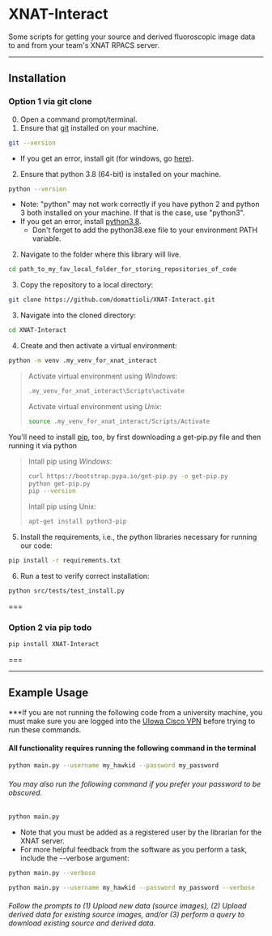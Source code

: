 # XNAT-Interact
Some scripts for getting your source and derived fluoroscopic image data to and from your team's XNAT RPACS server.


---
## Installation
### Option 1 via git clone
0. Open a command prompt/terminal.
1. Ensure that [git](https://git-scm.com/) installed on your machine.
```bash
git --version
```
- If you get an error, install git (for windows, go [here](https://gitforwindows.org/)).
  
2. Ensure that python 3.8 (64-bit) is installed on your machine.
```bash
python --version
```
  - Note: "python" may not work correctly if you have python 2 and python 3 both installed on your machine. If that is the case, use "python3".
- If you get an error, install [python3.8](https://www.python.org/downloads/release/python-380/).
    - Don't forget to add the python38.exe file to your environment PATH variable.
      
2. Navigate to the folder where this library will live.
```bash
cd path_to_my_fav_local_folder_for_storing_repositories_of_code
```

3. Copy the repository to a local directory: 
```bash
git clone https://github.com/domattioli/XNAT-Interact.git
```
3. Navigate into the cloned directory:
```bash
cd XNAT-Interact
```
4. Create and then activate a virtual environment:
```bash
python -m venv .my_venv_for_xnat_interact
```
>Activate virtual environment using _Windows_:
>```bash
>.my_venv_for_xnat_interact\Scripts\activate 
>```
>
>Activate virtual environment using _Unix_:
>```bash
>source .my_venv_for_xnat_interact/Scripts/Activate
>```

You'll need to install [pip](https://pypi.org/project/pip/), too, by first downloading a get-pip.py file and then running it via python
>Intall pip using _Windows_:
>```bash
>curl https://bootstrap.pypa.io/get-pip.py -o get-pip.py
>python get-pip.py
>pip --version
>```
>
>Intall pip using Unix:
> ```bash
>apt-get install python3-pip
> ```

5. Install the requirements, i.e., the python libraries necessary for running our code:
```bash
pip install -r requirements.txt
```

6. Run a test to verify correct installation:
```bash
python src/tests/test_install.py
```

===
### Option 2 via pip **todo**

```bash
pip install XNAT-Interact
```
===


---
## Example Usage
***If you are not running the following code from a university machine, you must make sure you are logged into the [UIowa Cisco VPN](https://its.uiowa.edu/support/article/1876) before trying to run these commands.

#### All functionality requires running the following command in the terminal
```bash
python main.py --username my_hawkid --password my_password
```
###### You may also run the following command if you prefer your password to be obscured.
```bash
python main.py
```
- Note that you must be added as a registered user by the librarian for the XNAT server.
- For more helpful feedback from the software as you perform a task, include the --verbose argument:
  
```bash
python main.py --verbose
```
```bash
python main.py --username my_hawkid --password my_password --verbose
```

###### Follow the prompts to (1) Upload new data (source images), (2) Upload derived data for existing source images, and/or (3) perform a query to download existing source and derived data.
